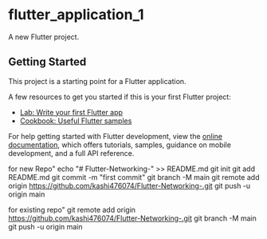 # flutter_application_1

A new Flutter project.

## Getting Started

This project is a starting point for a Flutter application.

A few resources to get you started if this is your first Flutter project:

- [Lab: Write your first Flutter app](https://docs.flutter.dev/get-started/codelab)
- [Cookbook: Useful Flutter samples](https://docs.flutter.dev/cookbook)

For help getting started with Flutter development, view the
[online documentation](https://docs.flutter.dev/), which offers tutorials,
samples, guidance on mobile development, and a full API reference.

for new Repo"
echo "# Flutter-Networking-" >> README.md
git init
git add README.md
git commit -m "first commit"
git branch -M main
git remote add origin https://github.com/kashi476074/Flutter-Networking-.git
git push -u origin main


for existing repo"
git remote add origin https://github.com/kashi476074/Flutter-Networking-.git
git branch -M main
git push -u origin main
